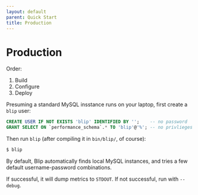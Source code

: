```yaml
---
layout: default
parent: Quick Start
title: Production
---
```


# Production

Order:

1. Build
2. Configure
3. Deploy

Presuming a standard MySQL insstance runs on your laptop, first create a `blip` user:

```sql
CREATE USER IF NOT EXISTS 'blip' IDENTIFIED BY '';    -- no password
GRANT SELECT ON `performance_schema`.* TO 'blip'@'%'; -- no privlieges
```

Then run `blip` (after compiling it in `bin/blip/`, of course):

```sh
$ blip
```

By default, Blip automatically finds local MySQL instances, and tries a few default username-password combinations.

If successful, it will dump metrics to `STDOUT`.
If not successful, run with `--debug`.
